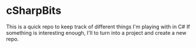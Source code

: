 # cSharpBits
This is a quick repo to keep track of different things I'm playing with in C#
If something is interesting enough, I'll to turn into a project and create a new repo.
